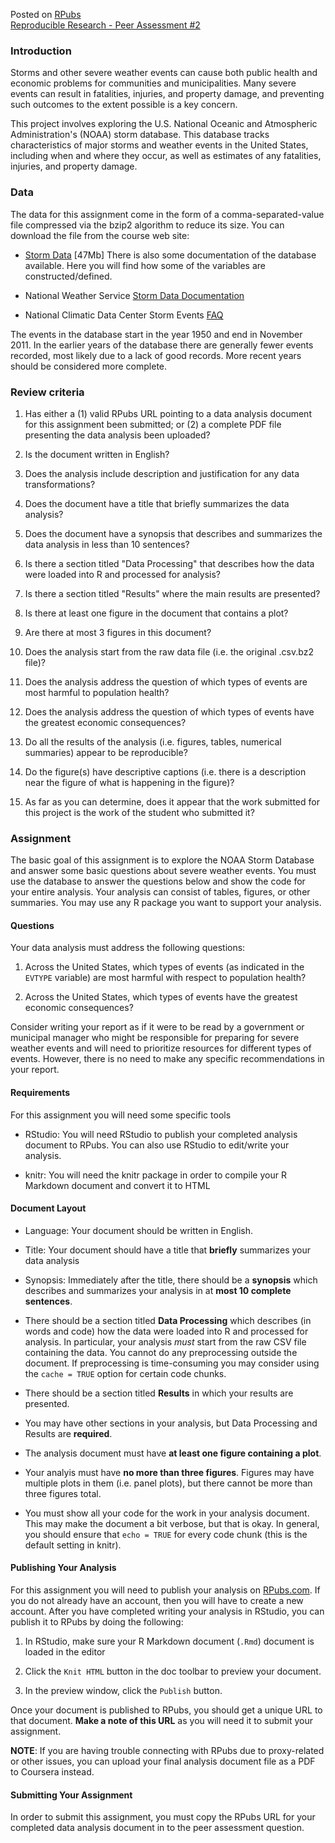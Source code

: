 Posted on <a href="" target="_blank">RPubs</a>  
[Reproducible Research - Peer Assessment #2](https://github.com/chunk74/RepData_PeerAssessment2)  

### Introduction

Storms and other severe weather events can cause both public health and economic problems for communities and municipalities. Many severe events can result in fatalities, injuries, and property damage, and preventing such outcomes to the extent possible is a key concern.

This project involves exploring the U.S. National Oceanic and Atmospheric Administration's (NOAA) storm database. This database tracks characteristics of major storms and weather events in the United States, including when and where they occur, as well as estimates of any fatalities, injuries, and property damage.

### Data

The data for this assignment come in the form of a comma-separated-value file compressed via the bzip2 algorithm to reduce its size. You can download the file from the course web site:

* [Storm Data](https://d396qusza40orc.cloudfront.net/repdata%2Fdata%2FStormData.csv.bz2) [47Mb]
There is also some documentation of the database available. Here you will find how some of the variables are constructed/defined.

* National Weather Service [Storm Data Documentation](https://d396qusza40orc.cloudfront.net/repdata%2Fpeer2_doc%2Fpd01016005curr.pdf)

* National Climatic Data Center Storm Events [FAQ](https://d396qusza40orc.cloudfront.net/repdata%2Fpeer2_doc%2FNCDC%20Storm%20Events-FAQ%20Page.pdf)

The events in the database start in the year 1950 and end in November 2011. In the earlier years of the database there are generally fewer events recorded, most likely due to a lack of good records. More recent years should be considered more complete.

### Review criteria

1. Has either a (1) valid RPubs URL pointing to a data analysis document for this assignment been submitted; or (2) a complete PDF file presenting the data analysis been uploaded?

2. Is the document written in English?

3. Does the analysis include description and justification for any data transformations?

4. Does the document have a title that briefly summarizes the data analysis?

5. Does the document have a synopsis that describes and summarizes the data analysis in less than 10 sentences?

6. Is there a section titled "Data Processing" that describes how the data were loaded into R and processed for analysis?

7. Is there a section titled "Results" where the main results are presented?

8. Is there at least one figure in the document that contains a plot?

9. Are there at most 3 figures in this document?

10. Does the analysis start from the raw data file (i.e. the original .csv.bz2 file)?

11. Does the analysis address the question of which types of events are most harmful to population health?

12. Does the analysis address the question of which types of events have the greatest economic consequences?

13. Do all the results of the analysis (i.e. figures, tables, numerical summaries) appear to be reproducible?

14. Do the figure(s) have descriptive captions (i.e. there is a description near the figure of what is happening in the figure)?

15. As far as you can determine, does it appear that the work submitted for this project is the work of the student who submitted it?

### Assignment

The basic goal of this assignment is to explore the NOAA Storm Database and answer some basic questions about severe weather events. You must use the database to answer the questions below and show the code for your entire analysis. Your analysis can consist of tables, figures, or other summaries. You may use any R package you want to support your analysis.

#### Questions

Your data analysis must address the following questions:

1. Across the United States, which types of events (as indicated in the `EVTYPE` variable) are most harmful with respect to population health?

2. Across the United States, which types of events have the greatest economic consequences?

Consider writing your report as if it were to be read by a government or municipal manager who might be responsible for preparing for severe weather events and will need to prioritize resources for different types of events. However, there is no need to make any specific recommendations in your report.

#### Requirements

For this assignment you will need some specific tools

* RStudio: You will need RStudio to publish your completed analysis document to RPubs. You can also use RStudio to edit/write your analysis.

* knitr: You will need the knitr package in order to compile your R Markdown document and convert it to HTML

#### Document Layout

* Language: Your document should be written in English.

* Title: Your document should have a title that <b>briefly</b> summarizes your data analysis

* Synopsis: Immediately after the title, there should be a <b>synopsis</b> which describes and summarizes your analysis in at <b>most 10 complete sentences</b>.

* There should be a section titled <b>Data Processing</b> which describes (in words and code) how the data were loaded into R and processed for analysis. In particular, your analysis <i>must</i> start from the raw CSV file containing the data. You cannot do any preprocessing outside the document. If preprocessing is time-consuming you may consider using the `cache = TRUE` option for certain code chunks.

* There should be a section titled <b>Results</b> in which your results are presented.

* You may have other sections in your analysis, but Data Processing and Results are <b>required</b>.

* The analysis document must have <b>at least one figure containing a plot</b>.

* Your analyis must have <b>no more than three figures</b>. Figures may have multiple plots in them (i.e. panel plots), but there cannot be more than three figures total.

* You must show all your code for the work in your analysis document. This may make the document a bit verbose, but that is okay. In general, you should ensure that `echo = TRUE` for every code chunk (this is the default setting in knitr).

#### Publishing Your Analysis

For this assignment you will need to publish your analysis on [RPubs.com](http://rpubs.com/). If you do not already have an account, then you will have to create a new account. After you have completed writing your analysis in RStudio, you can publish it to RPubs by doing the following:

1. In RStudio, make sure your R Markdown document (`.Rmd`) document is loaded in the editor

2. Click the `Knit HTML` button in the doc toolbar to preview your document.

3. In the preview window, click the `Publish` button.

Once your document is published to RPubs, you should get a unique URL to that document. <b>Make a note of this URL</b> as you will need it to submit your assignment.

<b>NOTE</b>: If you are having trouble connecting with RPubs due to proxy-related or other issues, you can upload your final analysis document file as a PDF to Coursera instead.

#### Submitting Your Assignment

In order to submit this assignment, you must copy the RPubs URL for your completed data analysis document in to the peer assessment question.